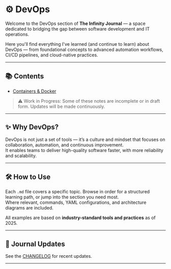 # ⚙️ DevOps

Welcome to the DevOps section of **The Infinity Journal** — a space dedicated to bridging the gap between software development and IT operations.

Here you'll find everything I've learned (and continue to learn) about DevOps — from foundational concepts to advanced automation workflows, CI/CD pipelines, and cloud-native practices.

---

## 📚 Contents

- [Containers & Docker](./docker.md)

> ⚠️ Work in Progress: Some of these notes are incomplete or in draft form. Updates will be made continuously.

---

## ✨ Why DevOps?

DevOps is not just a set of tools — it’s a culture and mindset that focuses on collaboration, automation, and continuous improvement.  
It enables teams to deliver high-quality software faster, with more reliability and scalability.

---

## 🛠️ How to Use

Each `.md` file covers a specific topic. Browse in order for a structured learning path, or jump into the section you need most.  
Where relevant, commands, YAML configurations, and architecture diagrams are included.

All examples are based on **industry-standard tools and practices** as of 2025.

---

## 📅 Journal Updates

See the [CHANGELOG](../CHANGELOG.md) for recent updates.

---
